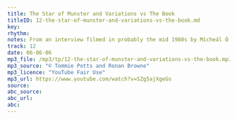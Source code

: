 ```yaml
---
title: The Star of Munster and Variations vs The Book
titleID: 12-the-star-of-munster-and-variations-vs-the-book.md
key:
rhythm:
notes: From an interview filmed in probably the mid 1980s by Mícheál Ó Súilleabháin, as research for his PhD.
track: 12
date: 06-06-06
mp3_file: /mp3/tp/12-the-star-of-munster-and-variations-vs-the-book.mp3
mp3_source: "© Tommie Potts and Ronan Browne"
mp3_licence: "YouTube Fair Use"
mp3_url: https://www.youtube.com/watch?v=SZg5ajXgeGs
source:  
abc_source:
abc_url:
abc:
---
```

